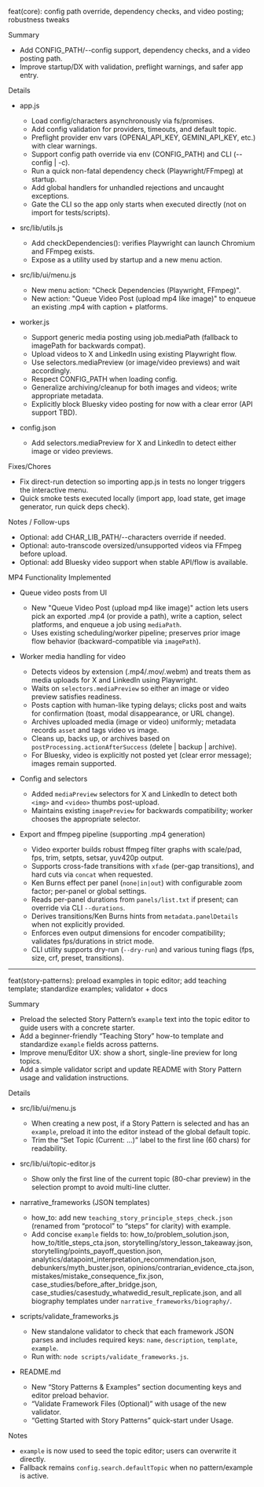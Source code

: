 feat(core): config path override, dependency checks, and video posting; robustness tweaks

Summary
- Add CONFIG_PATH/--config support, dependency checks, and a video posting path.
- Improve startup/DX with validation, preflight warnings, and safer app entry.

Details
- app.js
  - Load config/characters asynchronously via fs/promises.
  - Add config validation for providers, timeouts, and default topic.
  - Preflight provider env vars (OPENAI_API_KEY, GEMINI_API_KEY, etc.) with clear warnings.
  - Support config path override via env (CONFIG_PATH) and CLI (--config | -c).
  - Run a quick non-fatal dependency check (Playwright/FFmpeg) at startup.
  - Add global handlers for unhandled rejections and uncaught exceptions.
  - Gate the CLI so the app only starts when executed directly (not on import for tests/scripts).

- src/lib/utils.js
  - Add checkDependencies(): verifies Playwright can launch Chromium and FFmpeg exists.
  - Expose as a utility used by startup and a new menu action.

- src/lib/ui/menu.js
  - New menu action: "Check Dependencies (Playwright, FFmpeg)".
  - New action: "Queue Video Post (upload mp4 like image)" to enqueue an existing .mp4 with caption + platforms.

- worker.js
  - Support generic media posting using job.mediaPath (fallback to imagePath for backwards compat).
  - Upload videos to X and LinkedIn using existing Playwright flow.
  - Use selectors.mediaPreview (or image/video previews) and wait accordingly.
  - Respect CONFIG_PATH when loading config.
  - Generalize archiving/cleanup for both images and videos; write appropriate metadata.
  - Explicitly block Bluesky video posting for now with a clear error (API support TBD).

- config.json
  - Add selectors.mediaPreview for X and LinkedIn to detect either image or video previews.

Fixes/Chores
- Fix direct-run detection so importing app.js in tests no longer triggers the interactive menu.
- Quick smoke tests executed locally (import app, load state, get image generator, run quick deps check).

Notes / Follow-ups
- Optional: add CHAR_LIB_PATH/--characters override if needed.
- Optional: auto-transcode oversized/unsupported videos via FFmpeg before upload.
- Optional: add Bluesky video support when stable API/flow is available.

MP4 Functionality Implemented
- Queue video posts from UI
  - New "Queue Video Post (upload mp4 like image)" action lets users pick an exported .mp4 (or provide a path), write a caption, select platforms, and enqueue a job using `mediaPath`.
  - Uses existing scheduling/worker pipeline; preserves prior image flow behavior (backward-compatible via `imagePath`).

- Worker media handling for video
  - Detects videos by extension (.mp4/.mov/.webm) and treats them as media uploads for X and LinkedIn using Playwright.
  - Waits on `selectors.mediaPreview` so either an image or video preview satisfies readiness.
  - Posts caption with human-like typing delays; clicks post and waits for confirmation (toast, modal disappearance, or URL change).
  - Archives uploaded media (image or video) uniformly; metadata records `asset` and tags video vs image.
  - Cleans up, backs up, or archives based on `postProcessing.actionAfterSuccess` (delete | backup | archive).
  - For Bluesky, video is explicitly not posted yet (clear error message); images remain supported.

- Config and selectors
  - Added `mediaPreview` selectors for X and LinkedIn to detect both `<img>` and `<video>` thumbs post-upload.
  - Maintains existing `imagePreview` for backwards compatibility; worker chooses the appropriate selector.

- Export and ffmpeg pipeline (supporting .mp4 generation)
  - Video exporter builds robust ffmpeg filter graphs with scale/pad, fps, trim, setpts, setsar, yuv420p output.
  - Supports cross-fade transitions with `xfade` (per-gap transitions), and hard cuts via `concat` when requested.
  - Ken Burns effect per panel (`none|in|out`) with configurable zoom factor; per-panel or global settings.
  - Reads per-panel durations from `panels/list.txt` if present; can override via CLI `--durations`.
  - Derives transitions/Ken Burns hints from `metadata.panelDetails` when not explicitly provided.
  - Enforces even output dimensions for encoder compatibility; validates fps/durations in strict mode.
  - CLI utility supports dry-run (`--dry-run`) and various tuning flags (fps, size, crf, preset, transitions).

---

feat(story-patterns): preload examples in topic editor; add teaching template; standardize examples; validator + docs

Summary
- Preload the selected Story Pattern’s `example` text into the topic editor to guide users with a concrete starter.
- Add a beginner-friendly “Teaching Story” how-to template and standardize `example` fields across patterns.
- Improve menu/Editor UX: show a short, single-line preview for long topics.
- Add a simple validator script and update README with Story Pattern usage and validation instructions.

Details
- src/lib/ui/menu.js
  - When creating a new post, if a Story Pattern is selected and has an `example`, preload it into the editor instead of the global default topic.
  - Trim the “Set Topic (Current: …)” label to the first line (60 chars) for readability.

- src/lib/ui/topic-editor.js
  - Show only the first line of the current topic (80-char preview) in the selection prompt to avoid multi-line clutter.

- narrative_frameworks (JSON templates)
  - how_to: add new `teaching_story_principle_steps_check.json` (renamed from “protocol” to “steps” for clarity) with example.
  - Add concise `example` fields to: how_to/problem_solution.json, how_to/title_steps_cta.json,
    storytelling/story_lesson_takeaway.json, storytelling/points_payoff_question.json,
    analytics/datapoint_interpretation_recommendation.json,
    debunkers/myth_buster.json, opinions/contrarian_evidence_cta.json, mistakes/mistake_consequence_fix.json,
    case_studies/before_after_bridge.json, case_studies/casestudy_whatwedid_result_replicate.json,
    and all biography templates under `narrative_frameworks/biography/`.

- scripts/validate_frameworks.js
  - New standalone validator to check that each framework JSON parses and includes required keys: `name`, `description`, `template`, `example`.
  - Run with: `node scripts/validate_frameworks.js`.

- README.md
  - New “Story Patterns & Examples” section documenting keys and editor preload behavior.
  - “Validate Framework Files (Optional)” with usage of the new validator.
  - “Getting Started with Story Patterns” quick-start under Usage.

Notes
- `example` is now used to seed the topic editor; users can overwrite it directly.
- Fallback remains `config.search.defaultTopic` when no pattern/example is active.
